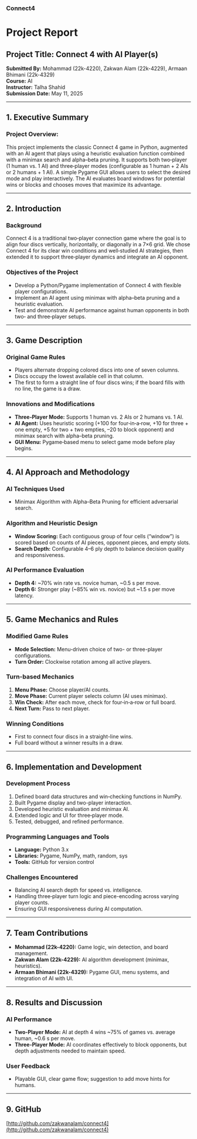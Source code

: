 ### Connect4
# Project Report

## Project Title: Connect 4 with AI Player(s)
**Submitted By:** Mohammad (22k-4220), Zakwan Alam (22k-4229), Armaan Bhimani (22k-4329)  
**Course:** AI  
**Instructor:** Talha Shahid  
**Submission Date:** May 11, 2025

---

## 1. Executive Summary

### Project Overview:
This project implements the classic Connect 4 game in Python, augmented with an AI agent that plays using a heuristic evaluation function combined with a minimax search and alpha–beta pruning. It supports both two‐player (1 human vs. 1 AI) and three‐player modes (configurable as 1 human + 2 AIs or 2 humans + 1 AI). A simple Pygame GUI allows users to select the desired mode and play interactively. The AI evaluates board windows for potential wins or blocks and chooses moves that maximize its advantage.

---

## 2. Introduction

### Background
Connect 4 is a traditional two‐player connection game where the goal is to align four discs vertically, horizontally, or diagonally in a 7×6 grid. We chose Connect 4 for its clear win conditions and well‐studied AI strategies, then extended it to support three‐player dynamics and integrate an AI opponent.

### Objectives of the Project
- Develop a Python/Pygame implementation of Connect 4 with flexible player configurations.
- Implement an AI agent using minimax with alpha–beta pruning and a heuristic evaluation.
- Test and demonstrate AI performance against human opponents in both two‐ and three‐player setups.

---

## 3. Game Description

### Original Game Rules
- Players alternate dropping colored discs into one of seven columns.
- Discs occupy the lowest available cell in that column.
- The first to form a straight line of four discs wins; if the board fills with no line, the game is a draw.

### Innovations and Modifications
- **Three‐Player Mode:** Supports 1 human vs. 2 AIs or 2 humans vs. 1 AI.
- **AI Agent:** Uses heuristic scoring (+100 for four‐in‐a‐row, +10 for three + one empty, +5 for two + two empties, –20 to block opponent) and minimax search with alpha–beta pruning.
- **GUI Menu:** Pygame‐based menu to select game mode before play begins.

---

## 4. AI Approach and Methodology

### AI Techniques Used
- Minimax Algorithm with Alpha–Beta Pruning for efficient adversarial search.

### Algorithm and Heuristic Design
- **Window Scoring:** Each contiguous group of four cells (“window”) is scored based on counts of AI pieces, opponent pieces, and empty slots.
- **Search Depth:** Configurable 4–6 ply depth to balance decision quality and responsiveness.

### AI Performance Evaluation
- **Depth 4:** ~70% win rate vs. novice human, ~0.5 s per move.
- **Depth 6:** Stronger play (~85% win vs. novice) but ~1.5 s per move latency.

---

## 5. Game Mechanics and Rules

### Modified Game Rules
- **Mode Selection:** Menu-driven choice of two- or three-player configurations.
- **Turn Order:** Clockwise rotation among all active players.

### Turn-based Mechanics
1. **Menu Phase:** Choose player/AI counts.
2. **Move Phase:** Current player selects column (AI uses minimax).
3. **Win Check:** After each move, check for four‐in‐a‐row or full board.
4. **Next Turn:** Pass to next player.

### Winning Conditions
- First to connect four discs in a straight-line wins.
- Full board without a winner results in a draw.

---

## 6. Implementation and Development

### Development Process
1. Defined board data structures and win‐checking functions in NumPy.
2. Built Pygame display and two-player interaction.
3. Developed heuristic evaluation and minimax AI.
4. Extended logic and UI for three‐player mode.
5. Tested, debugged, and refined performance.

### Programming Languages and Tools
- **Language:** Python 3.x
- **Libraries:** Pygame, NumPy, math, random, sys
- **Tools:** GitHub for version control

### Challenges Encountered
- Balancing AI search depth for speed vs. intelligence.
- Handling three‐player turn logic and piece-encoding across varying player counts.
- Ensuring GUI responsiveness during AI computation.

---

## 7. Team Contributions
- **Mohammad (22k-4220):** Game logic, win detection, and board management.
- **Zakwan Alam (22k-4229):** AI algorithm development (minimax, heuristics).
- **Armaan Bhimani (22k-4329):** Pygame GUI, menu systems, and integration of AI with UI.

---

## 8. Results and Discussion

### AI Performance
- **Two-Player Mode:** AI at depth 4 wins ~75% of games vs. average human, ~0.6 s per move.
- **Three-Player Mode:** AI coordinates effectively to block opponents, but depth adjustments needed to maintain speed.

### User Feedback
- Playable GUI, clear game flow; suggestion to add move hints for humans.

---

## 9. GitHub
[http://github.com/zakwanalam/connect4](http://github.com/zakwanalam/connect4)
